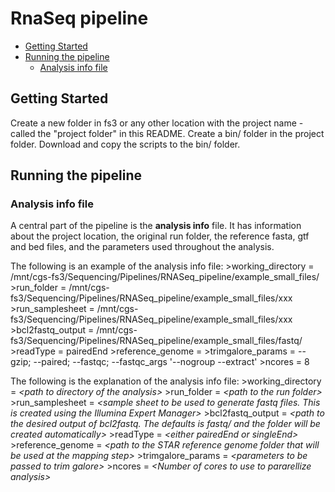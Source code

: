 RnaSeq pipeline
================

-   [Getting Started](#getting-started)
-   [Running the pipeline](#running-the-pipeline)
    -   [Analysis info file](#analysis-info-file)

Getting Started
---------------

Create a new folder in fs3 or any other location with the project name - called the "project folder" in this README.
Create a bin/ folder in the project folder.
Download and copy the scripts to the bin/ folder.

Running the pipeline
--------------------

### Analysis info file

A central part of the pipeline is the **analysis info** file. It has information about the project location, the original run folder, the reference fasta, gtf and bed files, and the parameters used throughout the analysis.

The following is an example of the analysis info file: &gt;working\_directory = /mnt/cgs-fs3/Sequencing/Pipelines/RNASeq\_pipeline/example\_small\_files/ &gt;run\_folder = /mnt/cgs-fs3/Sequencing/Pipelines/RNASeq\_pipeline/example\_small\_files/xxx &gt;run\_samplesheet = /mnt/cgs-fs3/Sequencing/Pipelines/RNASeq\_pipeline/example\_small\_files/xxx &gt;bcl2fastq\_output = /mnt/cgs-fs3/Sequencing/Pipelines/RNASeq\_pipeline/example\_small\_files/fastq/ &gt;readType = pairedEnd &gt;reference\_genome = &gt;trimgalore\_params = --gzip; --paired; --fastqc; --fastqc\_args '--nogroup --extract' &gt;ncores = 8

The following is the explanation of the analysis info file: &gt;working\_directory = *&lt;path to directory of the analysis&gt;* &gt;run\_folder = *&lt;path to the run folder&gt;* &gt;run\_samplesheet = *&lt;sample sheet to be used to generate fastq files. This is created using the Illumina Expert Manager&gt;* &gt;bcl2fastq\_output = *&lt;path to the desired output of bcl2fastq. The defaults is fastq/ and the folder will be created automatically&gt;* &gt;readType = *&lt;either pairedEnd or singleEnd&gt;* &gt;reference\_genome = *&lt;path to the STAR reference genome folder that will be used at the mapping step&gt;* &gt;trimgalore\_params = *&lt;parameters to be passed to trim galore&gt;* &gt;ncores = *&lt;Number of cores to use to pararellize analysis&gt;*
